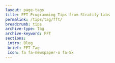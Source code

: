 ```yaml
---
layout: page-tags
title: FFT Programming Tips from Stratify Labs
permalink: /tips/tag/fft/
breadcrumb: tips
archive-type: Tag
archive-keyword: FFT
sections:
 intro: Blog
 brief: FFT Tag
 icon: fa fa-newspaper-o fa-5x
---
```

